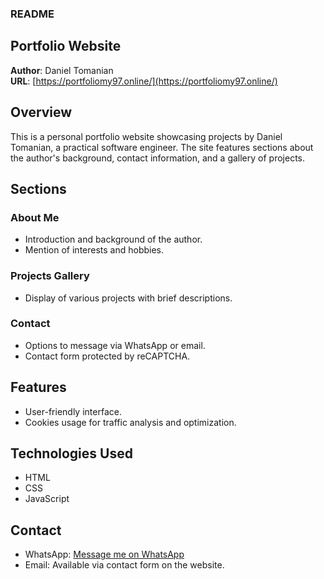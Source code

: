 ### README

## Portfolio Website

**Author**: Daniel Tomanian  
**URL**: [https://portfoliomy97.online/](https://portfoliomy97.online/)

## Overview

This is a personal portfolio website showcasing projects by Daniel Tomanian, a practical software engineer. The site features sections about the author's background, contact information, and a gallery of projects.

## Sections

### About Me
- Introduction and background of the author.
- Mention of interests and hobbies.

### Projects Gallery
- Display of various projects with brief descriptions.

### Contact
- Options to message via WhatsApp or email.
- Contact form protected by reCAPTCHA.

## Features
- User-friendly interface.
- Cookies usage for traffic analysis and optimization.

## Technologies Used
- HTML
- CSS
- JavaScript

## Contact
- WhatsApp: [Message me on WhatsApp](wa.me)
- Email: Available via contact form on the website.
